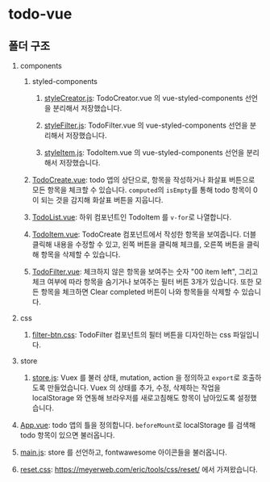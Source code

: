 # todo-vue

## 폴더 구조

1. components

    1. styled-components

        1. [styleCreator.js](https://github.com/chinsanchung/todo-practice/blob/master/todo-vue/src/components/styled-components/styleCreator.js): TodoCreator.vue 의 vue-styled-components 선언을 분리해서 저장했습니다.

        1. [styleFilter.js](https://github.com/chinsanchung/todo-practice/blob/master/todo-vue/src/components/styled-components/styleFilter.js): TodoFilter.vue 의 vue-styled-components 선언을 분리해서 저장했습니다.

        1. [styleItem.js](https://github.com/chinsanchung/todo-practice/blob/master/todo-vue/src/components/styled-components/styleItem.js): TodoItem.vue 의 vue-styled-components 선언을 분리해서 저장했습니다.

    1. [TodoCreate.vue](https://github.com/chinsanchung/todo-practice/blob/master/todo-vue/src/components/TodoCreate.vue): todo 앱의 상단으로, 항목을 작성하거나 화살표 버튼으로 모든 항목을 체크할 수 있습니다. `computed`의 `isEmpty`를 통해 todo 항목이 0이 되는 것을 감지해 화살표 버튼을 지웁니다.

    1. [TodoList.vue](https://github.com/chinsanchung/todo-practice/blob/master/todo-vue/src/components/TodoList.vue): 하위 컴포넌트인 TodoItem 를 `v-for`로 나열합니다.

    1. [TodoItem.vue](https://github.com/chinsanchung/todo-practice/blob/master/todo-vue/src/components/TodoItemvue): TodoCreate 컴포넌트에서 작성한 항목을 보여줍니다. 더블 클릭해 내용을 수정할 수 있고, 왼쪽 버튼을 클릭해 체크를, 오른쪽 버튼을 클릭해 항목을 삭제할 수 있습니다.

    1. [TodoFilter.vue](https://github.com/chinsanchung/todo-practice/blob/master/todo-vue/src/components/TodoFilter.vue): 체크하지 않은 항목을 보여주는 숫자 "00 item left", 그리고 체크 여부에 따라 항목을 숨기거나 보여주는 필터 버튼 3개가 있습니다. 또한 모든 항목을 체크하면 Clear completed 버튼이 나와 항목들을 삭제할 수 있습니다.

1. css

    1. [filter-btn.css](https://github.com/chinsanchung/todo-practice/blob/master/todo-vue/src/css/filter-btn.css): TodoFilter 컴포넌트의 필터 버튼을 디자인하는 css 파일입니다.

1. store

    1. [store.js](https://github.com/chinsanchung/todo-practice/blob/master/todo-vue/src/store/store.js): Vuex 를 불러 상태, mutation, action 을 정의하고 `export`로 호출하도록 만들었습니다. Vuex 의 상태를 추가, 수정, 삭제하는 작업을 localStorage 와 연동해 브라우저를 새로고침해도 항목이 남아있도록 설정했습니다.

1. [App.vue](https://github.com/chinsanchung/todo-practice/blob/master/todo-vue/src/App.vue): todo 앱의 틀을 정의합니다. `beforeMount`로 localStorage 를 검색해 todo 항목이 있으면 불러옵니다.

1. [main.js](https://github.com/chinsanchung/todo-practice/blob/master/todo-vue/src/main.js): store 를 선언하고, fontwawesome 아이콘들을 불러옵니다.

1. [reset.css](https://github.com/chinsanchung/todo-practice/blob/master/todo-vue/src/reset.css): https://meyerweb.com/eric/tools/css/reset/ 에서 가져왔습니다.
